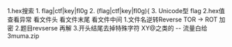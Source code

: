 
1.hex搜索
        1.  flag|ctf|key|fl0g
        2.   (flag|ctf|key|fl0g)\{
        3.   Unicode型 flag
2.hex值查看异常
        看文件头
        看文件末尾
        看文件中间
1.文件名逆转Reverse
TOR -> ROT  加密
2.题目revserse 再解
3.开头结尾去掉特殊字符 XY@之类的 -- 流量白给3muma.zip